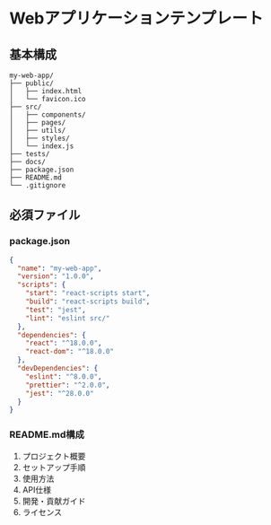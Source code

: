 # Webアプリケーションテンプレート

## 基本構成
```
my-web-app/
├── public/
│   ├── index.html
│   └── favicon.ico
├── src/
│   ├── components/
│   ├── pages/
│   ├── utils/
│   ├── styles/
│   └── index.js
├── tests/
├── docs/
├── package.json
├── README.md
└── .gitignore
```

## 必須ファイル
### package.json
```json
{
  "name": "my-web-app",
  "version": "1.0.0",
  "scripts": {
    "start": "react-scripts start",
    "build": "react-scripts build",
    "test": "jest",
    "lint": "eslint src/"
  },
  "dependencies": {
    "react": "^18.0.0",
    "react-dom": "^18.0.0"
  },
  "devDependencies": {
    "eslint": "^8.0.0",
    "prettier": "^2.0.0",
    "jest": "^28.0.0"
  }
}
```

### README.md構成
1. プロジェクト概要
2. セットアップ手順
3. 使用方法
4. API仕様
5. 開発・貢献ガイド
6. ライセンス